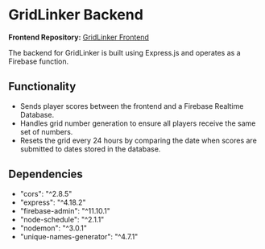 # GridLinker Backend

**Frontend Repository:** [GridLinker Frontend](https://github.com/Lotoke/grid-game)

The backend for GridLinker is built using Express.js and operates as a Firebase function.

## Functionality

- Sends player scores between the frontend and a Firebase Realtime Database.
- Handles grid number generation to ensure all players receive the same set of numbers.
- Resets the grid every 24 hours by comparing the date when scores are submitted to dates stored in the database.

## Dependencies

- "cors": "^2.8.5"
- "express": "^4.18.2"
- "firebase-admin": "^11.10.1"
- "node-schedule": "^2.1.1"
- "nodemon": "^3.0.1"
- "unique-names-generator": "^4.7.1"
